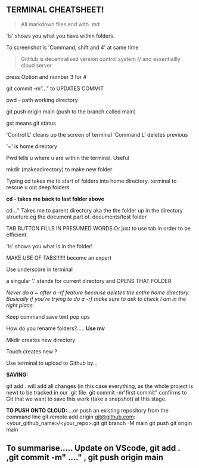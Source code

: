 ## TERMINAL CHEATSHEET!

>All markdown files end with .md

'ls' shows you what you have within folders.

To screenshot is 'Command, shift and 4' at same time

>GitHub is decentralised version control system // and essentiallly cloud server

press Option and number 3 for #

git commit -m”…” to UPDATES COMMIT

pwd - path working directory

git push origin main (push to the branch called main)

gst means git status

'Control L' cleans up the screen of terminal
'Command L' deletes previous

'~' is home directory

Pwd tells u where u are within the terminal. Useful

mkdir (makeadirectory) to make new folder

Typing cd takes me to start of folders into home directory. terminal to rescue u out deep folders

**cd -   takes me back to last folder above**

cd ..'' Takes me to parent directory aka the the folder up in the directory structure.eg the document part of. documents/test folder

TAB BUTTON FILLS IN PRESUMED WORDS 
Or just to use tab in order to be efficient.

'ls' shows you what is in the folder!

MAKE USE OF TABS!!!!!! become an expert

Use underscore in terminal 

a singular '.' stands for current directory and OPENS THAT FOLDER

*Never do a ~ after a -rf feature because deletes the entire home directory. Basically if you're trying to do a -rf make sure to ask to check I am in the right place.*

Keep command save text pop ups

How do you rename folders?..... **Use mv**

Mkdir creates new directory

Touch creates new ?




Use terminal to upload to Github by...

**SAVING:**

git add . will add all changes (in this case everything, as the whole project is new) to be tracked in our .git file.
git commit -m"first commit" confirms to Git that we want to save this work (take a snapshot) at this stage.


**TO PUSH ONTO CLOUD:**
...or push an existing repository from the command line
git remote add origin git@github.com:<your_github_name>/<your_repo>.git
git branch -M main
git push git origin main


## To summarise..... Update on VScode, git add . ,git commit -m" ...." , git push origin main